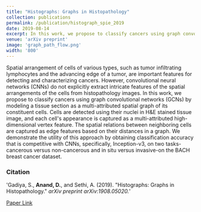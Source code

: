 ```yaml
---
title: "Histographs: Graphs in Histopathology"
collection: publications
permalink: /publication/histograph_spie_2019
date: 2019-08-14
excerpt: In this work, we propose to classify cancers using graph convolutional networks (GCNs) by modeling a tissue section as a multi-attributed spatial graph of its constituent cells.
venue: 'arXiv preprint'
image: 'graph_path_flow.png'
width: '800'
---
```

Spatial arrangement of cells of various types, such as tumor infiltrating lymphocytes and the advancing edge of a tumor, are important features for detecting and characterizing cancers. However, convolutional neural networks (CNNs) do not explicitly extract intricate features of the spatial arrangements of the cells from histopathology images. In this work, we propose to classify cancers using graph convolutional networks (GCNs) by modeling a tissue section as a multi-attributed spatial graph of its constituent cells. Cells are detected using their nuclei in H&E stained tissue image, and each cell's appearance is captured as a multi-attributed high-dimensional vertex feature. The spatial relations between neighboring cells are captured as edge features based on their distances in a graph. We demonstrate the utility of this approach by obtaining classification accuracy that is competitive with CNNs, specifically, Inception-v3, on two tasks-cancerous versus non-cancerous and in situ versus invasive-on the BACH breast cancer dataset.
### Citation 

'Gadiya, S., <b>Anand, D.</b>, and Sethi, A. (2019). &quot;Histographs: Graphs in Histopathology.&quot; <i>arXiv preprint arXiv:1908.05020.</i>'

[Paper Link](https://arxiv.org/abs/1908.05020)
